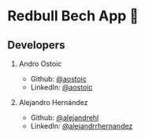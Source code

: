 # Redbull Bech App :battery:

## Developers

1. Andro Ostoic
   - Github: [@aostoic](https://github.com/aostoic)
   - LinkedIn: [@aostoic](https://www.linkedin.com/in/aostoic/)
    
2. Alejandro Hernández
    - Github: [@alejandrehl]() 
    - LinkedIn: [@alejandrrhernandez](https://www.linkedin.com/in/alejandrrhernandez/)